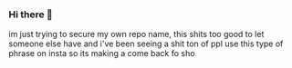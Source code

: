### Hi there 👋
im just trying to secure my own repo name, this shits too good to let someone else have and i've been seeing a shit ton of ppl use this type of phrase on insta so its making a come back fo sho

<!--
**new-code-who-dis/new-code-who-dis** is a ✨ _special_ ✨ repository because its `README.md` (this file) appears on your GitHub profile.

Here are some ideas to get you started:

- 🔭 I’m currently working on ...
- 🌱 I’m currently learning ...
- 👯 I’m looking to collaborate on ...
- 🤔 I’m looking for help with ...
- 💬 Ask me about ...
- 📫 How to reach me: ...
- 😄 Pronouns: ...
- ⚡ Fun fact: ...
-->
